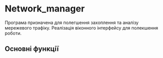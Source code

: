# Network_manager
Програма призначена для полегшення захоплення та аналізу мережевого трафіку. Реалізація віконного інтерфейсу для полекшення роботи.
## Основні функції
